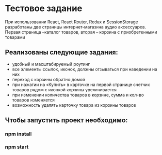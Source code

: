 # Тестовое задание

При использовании React, React Router, Redux и SessionStorage разработаны две страницы интернет-магазина аудио аксессуаров. Первая страница –каталог товаров, вторая – корзина с приобретенными товарами

##  Реализованы следующие задания:
 - удобный и масштабируемый роутинг
 - все элементы ссылок, иконок, должны отзываться при наведении на них
 - переход с корзины обратно домой
 - при нажатии на «Купить» в карточке на первой странице счетчик товаров рядом с иконкой корзины увеличивается
 - при изменении количества товаров в корзине, сумма и кол-во товаров изменяется
 - возможность удалять карточку товара из корзины товаров

## Чтобы запустить проект необходимо:

### npm install
### npm start

